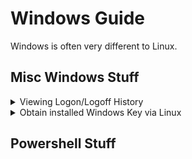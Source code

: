 # Windows Guide

Windows is often very different to Linux.

## Misc Windows Stuff

<details>
<summary>Viewing Logon/Logoff History</summary>

see [answer](https://answers.microsoft.com/en-us/windows/forum/all/i-want-to-view-login-history-for-the-last-week/5fe01b49-0570-47c1-bf1f-edf2efed8202)

You can use the **Event Viewer** to see this information.

1. Open **Event Viewer**.
2. In the Event Viewer, in the **Navigation Pane** on the **left side**.

   a. Expand **Applications and Services Logs** (might take a few minutes to load) / **Microsoft** / **Windows** / **User Profile Service**

   b. Click the **Operational** folder.

4. At the top of the **Center section**, you will see the Events list sorted by Date/Time and Event ID.

   a. The **Event ID 2** is a **Logon** and the **Event ID 4** is a **Logoff**.

5. Select one of these events and, in the bottom pane, you will see the information showing the User Name that was Logged on or Logged Off on that date at that time.

   a. Scroll down to the Date and Time that you are looking for.

Can also use Filters....
</details>

<details>
<summary>Obtain installed Windows Key via Linux</summary>

Install chntpw tool.

```
sudo apt install chntpw
```

To look into the relevant registry file mount the Windows disk and open it like so:

```
chntpw -e /path/to/windisk/Windows/System32/config/software
```

Now to get the decoded DigitalProductId enter this command:

```
dpi \Microsoft\Windows NT\CurrentVersion\DigitalProductId
```
</details>

## Powershell Stuff
